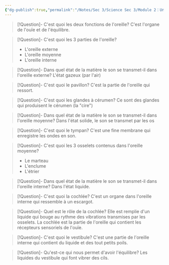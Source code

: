 ```yaml
---
{"dg-publish":true,"permalink":"/Notes/Sec 3/Science Sec 3/Module 2：Univers vivant/Chapitre 5：La fonction de relation/5.3：L'oreille/"}
---
```



>[!Question]- C'est quoi les deux fonctions de l'oreille?
>C'est l'organe de l'ouïe et de l'équilibre.

>[!Question]- C'est quoi les 3 parties de l'oreille?
>- L'oreille externe
>- L'oreille moyenne
>- L'oreille interne

>[!Question]- Dans quel état de la matière le son se transmet-il dans l'oreille externe?
>L'état gazeux (par l'air)

>[!Question]- C'est quoi le pavillon?
>C'est la partie de l'oreille qui ressort.

>[!Question]- C'est quoi les glandes à cérumen?
>Ce sont des glandes qui produisent le cérumen (la "cire")

>[!Question]- Dans quel état de la matière le son se transmet-il dans l'oreille moyenne?
>Dans l'état solide, le son se transmet par les os

>[!Question]- C'est quoi le tympan?
>C'est une fine membrane qui enregistre les ondes en son.

>[!Question]- C'est quoi les 3 osselets contenus dans l'oreille moyenne?
>- Le marteau
>- L'enclume
>- L'étrier

>[!Question]- Dans quel état de la matière le son se transmet-il dans l'oreille interne?
>Dans l'état liquide.

>[!Question]- C'est quoi la cochlée?
>C'est un organe dans l'oreille interne qui ressemble à un escargot.

>[!Question]- Quel est le rôle de la cochlée?
>Elle est remplie d'un liquide qui bouge au rythme des vibrations transmises par les osselets. La cochlée est la partie de l'oreille qui contient les récepteurs sensoriels de l'ouïe.


>[!Question]- C'est quoi le vestibule?
>C'est une partie de l'oreille interne qui contient du liquide et des tout petits poils.

>[!Question]- Qu'est-ce qui nous permet d'avoir l'équilibre?
>Les liquides du vestibule qui font vibrer des cils.
